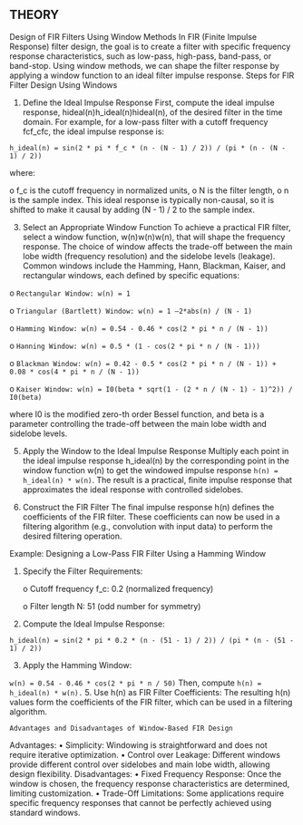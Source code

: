 ## THEORY
Design of FIR Filters Using Window Methods
In FIR (Finite Impulse Response) filter design, the goal is to create a filter with specific frequency response characteristics, such as low-pass, high-pass, band-pass, or band-stop. Using window methods, we can shape the filter response by applying a window function to an ideal filter impulse response.
Steps for FIR Filter Design Using Windows
1.	Define the Ideal Impulse Response
First, compute the ideal impulse response, hideal(n)h_ideal(n)hideal(n), of the desired filter in the time domain. For example, for a low-pass filter with a cutoff frequency fcf_cfc, the ideal impulse response is:

`h_ideal(n) = sin(2 * pi * f_c * (n - (N - 1) / 2)) / (pi * (n - (N - 1) / 2))`

where:

o	f_c is the cutoff frequency in normalized units,
o	N is the filter length,
o	n is the sample index.
This ideal response is typically non-causal, so it is shifted to make it causal by adding (N - 1) / 2 to the sample index.

3.	Select an Appropriate Window Function
To achieve a practical FIR filter, select a window function, w(n)w(n)w(n), that will shape the frequency response. The choice of window affects the trade-off between the main lobe width (frequency resolution) and the sidelobe levels (leakage). Common windows include the Hamming, Hann, Blackman, Kaiser, and rectangular windows, each defined by specific equations:

o	`Rectangular Window: w(n) = 1`

o	`Triangular (Bartlett) Window: w(n) = 1 –2*abs(n) / (N - 1)`

o	`Hamming Window: w(n) = 0.54 - 0.46 * cos(2 * pi * n / (N - 1))`

o	`Hanning Window: w(n) = 0.5 * (1 - cos(2 * pi * n / (N - 1)))`

o	`Blackman Window: w(n) = 0.42 - 0.5 * cos(2 * pi * n / (N - 1)) + 0.08 * cos(4 * pi * n / (N - 1))`

o	`Kaiser Window: w(n) = I0(beta * sqrt(1 - (2 * n / (N - 1) - 1)^2)) / I0(beta)`

where I0 is the modified zero-th order Bessel function, and beta is a parameter controlling the trade-off between the main lobe width and sidelobe levels.

5.	Apply the Window to the Ideal Impulse Response
Multiply each point in the ideal impulse response h_ideal(n) by the corresponding point in the window function w(n) to get the windowed impulse response `h(n) = h_ideal(n) * w(n)`.
The result is a practical, finite impulse response that approximates the ideal response with controlled sidelobes.

7.	Construct the FIR Filter
The final impulse response h(n) defines the coefficients of the FIR filter. These coefficients can now be used in a filtering algorithm (e.g., convolution with input data) to perform the desired filtering operation.

Example: Designing a Low-Pass FIR Filter Using a Hamming Window
1.	Specify the Filter Requirements:

      o	Cutoff frequency f_c: 0.2 (normalized frequency)

      o	Filter length N: 51 (odd number for symmetry)

2.	Compute the Ideal Impulse Response:
   
`h_ideal(n) = sin(2 * pi * 0.2 * (n - (51 - 1) / 2)) / (pi * (n - (51 - 1) / 2))`

3.	Apply the Hamming Window:
   
`w(n) = 0.54 - 0.46 * cos(2 * pi * n / 50)`
Then, compute `h(n) = h_ideal(n) * w(n).`
5.	Use h(n) as FIR Filter Coefficients: The resulting h(n) values form the coefficients of the FIR filter, which can be used in a filtering algorithm.
   
`Advantages and Disadvantages of Window-Based FIR Design`

Advantages:
•	Simplicity: Windowing is straightforward and does not require iterative optimization.
•	Control over Leakage: Different windows provide different control over sidelobes and main lobe width, allowing design flexibility.
Disadvantages:
•	Fixed Frequency Response: Once the window is chosen, the frequency response characteristics are determined, limiting customization.
•	Trade-Off Limitations: Some applications require specific frequency responses that cannot be perfectly achieved using standard windows.

